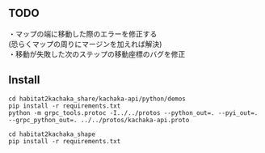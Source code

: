 ## TODO
・マップの端に移動した際のエラーを修正する<br>
(恐らくマップの周りにマージンを加えれば解決)<br>
・移動が失敗した次のステップの移動座標のバグを修正


## Install
```
cd habitat2kachaka_share/kachaka-api/python/demos
pip install -r requirements.txt
python -m grpc_tools.protoc -I../../protos --python_out=. --pyi_out=. --grpc_python_out=. ../../protos/kachaka-api.proto

cd habitat2kachaka_shape
pip install -r requirements.txt
```
